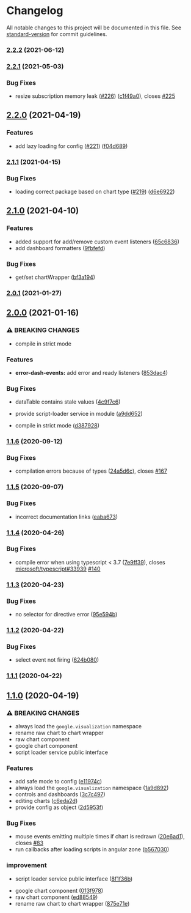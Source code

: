 # Changelog

All notable changes to this project will be documented in this file. See [standard-version](https://github.com/conventional-changelog/standard-version) for commit guidelines.

### [2.2.2](https://github.com/FERNman/angular-google-charts/compare/v2.2.1...v2.2.2) (2021-06-12)

### [2.2.1](https://github.com/FERNman/angular-google-charts/compare/v2.2.0...v2.2.1) (2021-05-03)

### Bug Fixes

- resize subscription memory leak ([#226](https://github.com/FERNman/angular-google-charts/issues/226)) ([c1f49a0](https://github.com/FERNman/angular-google-charts/commit/c1f49a05a6351ba9f5ef949baf47fa6cad191be4)), closes [#225](https://github.com/FERNman/angular-google-charts/issues/225)

## [2.2.0](https://github.com/FERNman/angular-google-charts/compare/v2.1.1...v2.2.0) (2021-04-19)

### Features

- add lazy loading for config ([#221](https://github.com/FERNman/angular-google-charts/issues/221)) ([f04d689](https://github.com/FERNman/angular-google-charts/commit/f04d689ac2a496b85ae51fa982f070edcb3dbe0c))

### [2.1.1](https://github.com/FERNman/angular-google-charts/compare/v2.1.0...v2.1.1) (2021-04-15)

### Bug Fixes

- loading correct package based on chart type ([#219](https://github.com/FERNman/angular-google-charts/issues/219)) ([d6e6922](https://github.com/FERNman/angular-google-charts/commit/d6e69226f80af3f7cd78cd925c562a99120f4ca5))

## [2.1.0](https://github.com/FERNman/angular-google-charts/compare/v2.0.1...v2.1.0) (2021-04-10)

### Features

- added support for add/remove custom event listeners ([65c6836](https://github.com/FERNman/angular-google-charts/commit/65c6836ce85f8db9be1f213491ea3a1c646bcaf9))
- add dashboard formatters ([9fbfefd](https://github.com/FERNman/angular-google-charts/commit/9fbfefd870f3e4b685433034e8ceed4f6ef9a3be))

### Bug Fixes

- get/set chartWrapper ([bf3a194](https://github.com/FERNman/angular-google-charts/commit/bf3a194e49a55fbbda2bef188e5bc02df44e89eb))

### [2.0.1](https://github.com/FERNman/angular-google-charts/compare/v2.0.0...v2.0.1) (2021-01-27)

## [2.0.0](https://github.com/FERNman/angular-google-charts/compare/v1.1.6...v2.0.0) (2021-01-16)

### ⚠ BREAKING CHANGES

- compile in strict mode

### Features

- **error-dash-events:** add error and ready listeners ([853dac4](https://github.com/FERNman/angular-google-charts/commit/853dac4c81408bcdb46819b5522196cf36f09755))

### Bug Fixes

- dataTable contains stale values ([4c9f7c6](https://github.com/FERNman/angular-google-charts/commit/4c9f7c69e7f4c7fd829b54687590d7858eb913d0))
- provide script-loader service in module ([a9dd652](https://github.com/FERNman/angular-google-charts/commit/a9dd65215b1f3e0eb2cf4d10350747cd84412a40))

- compile in strict mode ([d387928](https://github.com/FERNman/angular-google-charts/commit/d38792859231cabf4cf16d62da669fea5dbe7e32))

### [1.1.6](https://github.com/FERNman/angular-google-charts/compare/v1.1.5...v1.1.6) (2020-09-12)

### Bug Fixes

- compilation errors because of types ([24a5d6c](https://github.com/FERNman/angular-google-charts/commit/24a5d6c0b8c8e6e403e2ac4b9e0ab39196e76641)), closes [#167](https://github.com/FERNman/angular-google-charts/issues/167)

### [1.1.5](https://github.com/FERNman/angular-google-charts/compare/v1.1.4...v1.1.5) (2020-09-07)

### Bug Fixes

- incorrect documentation links ([eaba673](https://github.com/FERNman/angular-google-charts/commit/eaba67300582e8a49a03fcf698f5233d18271891))

### [1.1.4](https://github.com/FERNman/angular-google-charts/compare/v1.1.3...v1.1.4) (2020-04-26)

### Bug Fixes

- compile error when using typescript < 3.7 ([7e9ff39](https://github.com/FERNman/angular-google-charts/commit/7e9ff396ce7a92e4d23d6737f43f6fc050b07cd5)), closes [microsoft/typescript#33939](https://github.com/microsoft/typescript/issues/33939) [#140](https://github.com/FERNman/angular-google-charts/issues/140)

### [1.1.3](https://github.com/FERNman/angular-google-charts/compare/v1.1.2...v1.1.3) (2020-04-23)

### Bug Fixes

- no selector for directive error ([95e594b](https://github.com/FERNman/angular-google-charts/commit/95e594b38256ff88dd5d18313d3f478f4afdb8a5))

### [1.1.2](https://github.com/FERNman/angular-google-charts/compare/v1.1.1...v1.1.2) (2020-04-22)

### Bug Fixes

- select event not firing ([624b080](https://github.com/FERNman/angular-google-charts/commit/624b080d443e696b38c222b07f540bc52b8993bb))

### [1.1.1](https://github.com/FERNman/angular-google-charts/compare/v1.1.0...v1.1.1) (2020-04-22)

## [1.1.0](https://github.com/FERNman/angular-google-charts/compare/v0.1.6...v1.1.0) (2020-04-19)

### ⚠ BREAKING CHANGES

- always load the `google.visualization` namespace
- rename raw chart to chart wrapper
- raw chart component
- google chart component
- script loader service public interface

### Features

- add safe mode to config ([e11974c](https://github.com/FERNman/angular-google-charts/commit/e11974c9ae8a851329d99b00251051cb3f29059b))
- always load the `google.visualization` namespace ([1a9d892](https://github.com/FERNman/angular-google-charts/commit/1a9d892ff721693d6636b24670f325b91a533c05))
- controls and dashboards ([3c7c497](https://github.com/FERNman/angular-google-charts/commit/3c7c497edcfd9d11db61eafd1ed251349b6fa55f))
- editing charts ([c6eda2d](https://github.com/FERNman/angular-google-charts/commit/c6eda2db8b270f7289c911a789ba65aac1cb0d4e))
- provide config as object ([2d5953f](https://github.com/FERNman/angular-google-charts/commit/2d5953fb62401890e81d6d6cc170eb05ac797597))

### Bug Fixes

- mouse events emitting multiple times if chart is redrawn ([20e6ad1](https://github.com/FERNman/angular-google-charts/commit/20e6ad1e27018ad5c300b23c4a374c2d43b02466)), closes [#83](https://github.com/FERNman/angular-google-charts/issues/83)
- run callbacks after loading scripts in angular zone ([b567030](https://github.com/FERNman/angular-google-charts/commit/b567030fa7821549eef4ecde135c5431755a5271))

### improvement

- script loader service public interface ([8f1f36b](https://github.com/FERNman/angular-google-charts/commit/8f1f36b0254d6444cf5bc9da556176bac85713f3))

* google chart component ([013f978](https://github.com/FERNman/angular-google-charts/commit/013f978dae88cceb963983ae353574344c41726d))
* raw chart component ([ed88549](https://github.com/FERNman/angular-google-charts/commit/ed885493882d9c7266c28a44416cb406eccdafed))
* rename raw chart to chart wrapper ([875e71e](https://github.com/FERNman/angular-google-charts/commit/875e71e6eacaf119314d2b3e4d32d64cca35665d))
